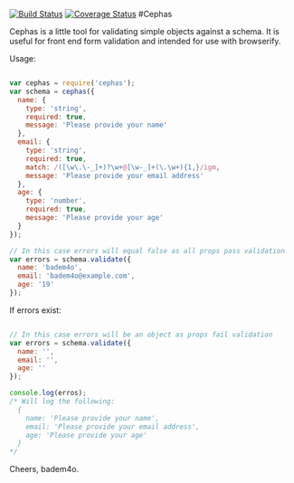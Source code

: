 [![Build Status](http://img.shields.io/travis/badem4o/cephas.svg?style=flat)](https://travis-ci.org/badem4o/cephas)
[![Coverage Status](https://img.shields.io/coveralls/badem4o/cephas.svg?style=flat)](https://coveralls.io/r/badem4o/cephas)
#Cephas

Cephas is a little tool for validating simple objects against a schema.
It is useful for front end form validation and intended for use with browserify.

Usage:

```javascript

var cephas = require('cephas');
var schema = cephas({
  name: {
    type: 'string',
    required: true,
    message: 'Please provide your name'
  },
  email: {
    type: 'string',
    required: true,
    match: /([\w\.\-_]+)?\w+@[\w-_]+(\.\w+){1,}/igm,
    message: 'Please provide your email address'
  },
  age: {
    type: 'number',
    required: true,
    message: 'Please provide your age'
  }
});

// In this case errors will equal false as all props pass validation
var errors = schema.validate({
  name: 'badem4o',
  email: 'badem4o@example.com',
  age: '19'
});

```

If errors exist:

```javascript

// In this case errors will be an object as props fail validation
var errors = schema.validate({
  name: '',
  email: '',
  age: ''
});

console.log(erros);
/* Will log the following:
  {
    name: 'Please provide your name',
    email: 'Please provide your email address',
    age: 'Please provide your age'
  }
*/

```

Cheers,
  badem4o.

